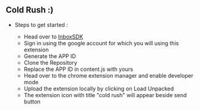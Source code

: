 ## Cold Rush :)

- Steps to get started :

    - Head over to [InboxSDK](https://www.inboxsdk.com/register)
    - Sign in using the google account for which you will using this extension
    - Generate the APP ID
    - Clone the Repository
    - Replace the APP ID in content.js with yours
    - Head over to the chrome extension manager and enable developer mode
    - Upload the extension locally by clicking on Load Unpacked
    - The extension icon with title "cold rush" will appear beside send button